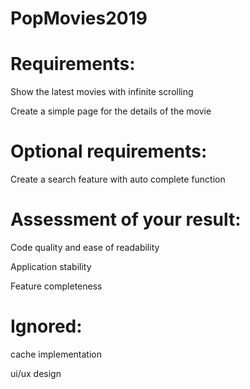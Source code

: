 # PopMovies2019


# Requirements:

Show the latest movies with infinite scrolling

Create a simple page for the details of the movie 

# Optional requirements:

Create a search feature with auto complete function

# Assessment of your result:

Code quality and ease of readability

Application stability

Feature completeness

# Ignored:

cache implementation

ui/ux design